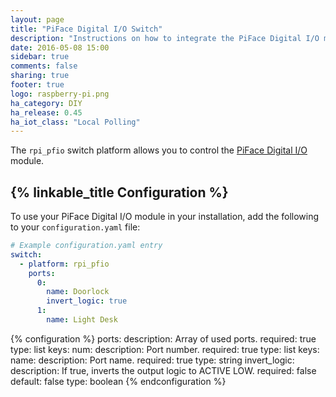 ```yaml
---
layout: page
title: "PiFace Digital I/O Switch"
description: "Instructions on how to integrate the PiFace Digital I/O module into Home Assistant as a switch."
date: 2016-05-08 15:00
sidebar: true
comments: false
sharing: true
footer: true
logo: raspberry-pi.png
ha_category: DIY
ha_release: 0.45
ha_iot_class: "Local Polling"
---
```


The `rpi_pfio` switch platform allows you to control the [PiFace Digital I/O](http://www.piface.org.uk/products/piface_digital/) module.

## {% linkable_title Configuration %}

To use your PiFace Digital I/O module in your installation, add the following to your `configuration.yaml` file:

```yaml
# Example configuration.yaml entry
switch:
  - platform: rpi_pfio
    ports:
      0:
        name: Doorlock
        invert_logic: true
      1:
        name: Light Desk
```

{% configuration %}
ports:
  description: Array of used ports.
  required: true
  type: list
  keys:
    num:
      description: Port number.
      required: true
      type: list
      keys:
        name:
          description: Port name.
          required: true
          type: string
        invert_logic:
          description: If true, inverts the output logic to ACTIVE LOW.
          required: false
          default: false
          type: boolean
{% endconfiguration %}
